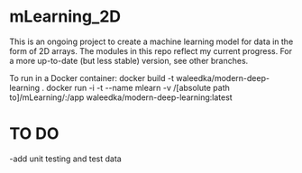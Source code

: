 # mLearning_2D
This is an ongoing project to create a machine learning model for data in the form of 2D arrays. The modules in
this repo reflect my current progress. For a more up-to-date (but less stable) version, see other branches.

To run in a Docker container:
  docker build -t waleedka/modern-deep-learning .
  docker run -i -t --name mlearn -v /[absolute path to]/mLearning/:/app waleedka/modern-deep-learning:latest
  
# TO DO
-add unit testing and test data
